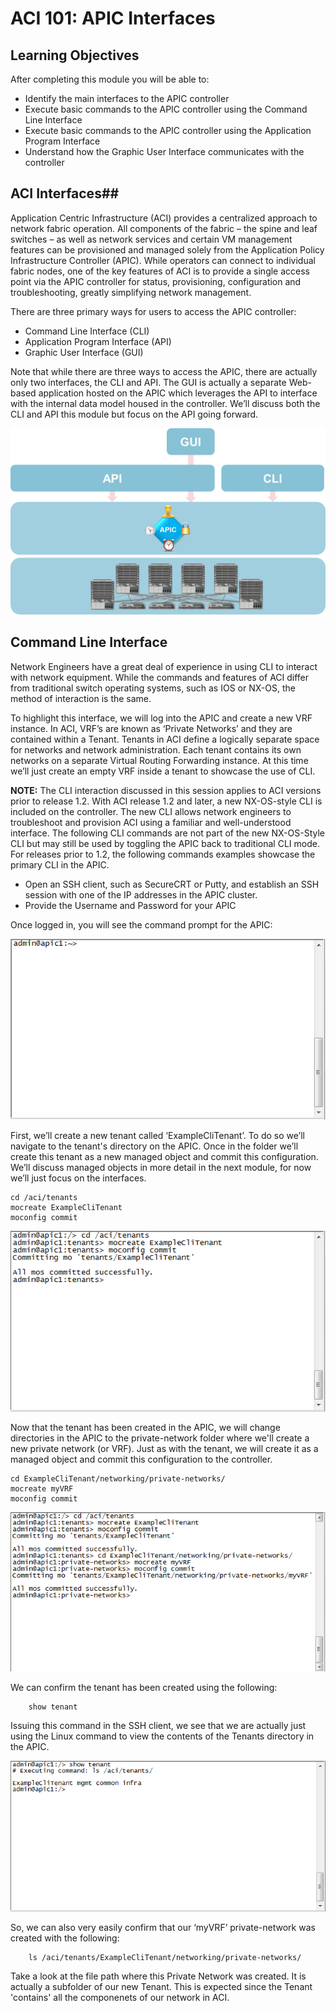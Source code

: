 # ACI 101: APIC Interfaces


## Learning Objectives

After completing this module you will be able to:
- Identify the main interfaces to the APIC controller
- Execute basic commands to the APIC controller using the Command Line Interface
- Execute basic commands to the APIC controller using the Application Program Interface
- Understand how the Graphic User Interface communicates with the controller




## ACI Interfaces##

Application Centric Infrastructure (ACI) provides a centralized approach to network fabric operation.  All components of the fabric – the spine and leaf switches – as well as network services and certain VM management features can be provisioned and managed solely from the Application Policy Infrastructure Controller (APIC).  While operators can connect to individual fabric nodes, one of the key features of ACI is to provide a single access point via the APIC controller for status, provisioning, configuration and troubleshooting, greatly simplifying network management. 

There are three primary ways for users to access the APIC controller:
- Command Line Interface (CLI)
- Application Program Interface (API)
- Graphic User Interface (GUI)

Note that while there are three ways to access the APIC, there are actually only two interfaces, the CLI and API.  The GUI is actually a separate Web-based application hosted on the APIC which leverages the API to interface with the internal data model housed in the controller. We’ll discuss both the CLI and API this module but focus on the API going forward.
 
![APIC-Interfaces](https://github.com/bgosselin/ACI-Learning-Modules/blob/master/Foundation/Module%201%20-%20APIC%20Interfaces/Content/APIC-Interfaces.png)




## Command Line Interface

Network Engineers have a great deal of experience in using CLI to interact with network equipment.  While the commands and features of ACI differ from traditional switch operating systems, such as IOS or NX-OS, the method of interaction is the same.

To highlight this interface, we will log into the APIC and create a new VRF instance. In ACI, VRF’s are known as ‘Private Networks’ and they are contained within a Tenant. Tenants in ACI define a logically separate space for networks and network administration.  Each tenant contains its own networks on a separate Virtual Routing Forwarding instance. At this time we’ll just create an empty VRF inside a tenant to showcase the use of CLI.

**NOTE:** The CLI interaction discussed in this session applies to ACI versions prior to release 1.2.  With ACI release 1.2 and later, a new NX-OS-style CLI is included on the controller. The new CLI allows network engineers to troubleshoot and provision ACI using a familiar and well-understood interface.  The following CLI commands are not part of the new NX-OS-Style CLI but may still be used by toggling the APIC back to traditional CLI mode. For releases prior to 1.2, the following commands examples showcase the primary CLI in the APIC.

- Open an SSH client, such as SecureCRT or Putty, and establish an SSH session with one of the IP addresses in the APIC cluster. 
- Provide the Username and Password for your APIC

Once logged in, you will see the command prompt for the APIC:
 
![CLI-Login](https://github.com/bgosselin/ACI-Learning-Modules/blob/master/Foundation/Module%201%20-%20APIC%20Interfaces/Content/CLI-Login.png)



First, we’ll create a new tenant called ‘ExampleCliTenant’.  To do so we’ll navigate to the tenant's directory on the APIC. Once in the folder we’ll create this tenant as a new managed object and commit this configuration. We’ll discuss managed objects in more detail in the next module, for now we’ll just focus on the interfaces.

```
cd /aci/tenants
mocreate ExampleCliTenant
moconfig commit
```
 
![CLI-CreateTenant](https://github.com/bgosselin/ACI-Learning-Modules/blob/master/Foundation/Module%201%20-%20APIC%20Interfaces/Content/CLI-CreateTenant.png)



Now that the tenant has been created in the APIC, we will change directories in the APIC to the private-network folder where we'll create a new private network (or VRF). Just as with the tenant, we will create it as a managed object and commit this configuration to the controller.

```
cd ExampleCliTenant/networking/private-networks/
mocreate myVRF
moconfig commit
```
 
![CLI-CreateVRF](https://github.com/bgosselin/ACI-Learning-Modules/blob/master/Foundation/Module%201%20-%20APIC%20Interfaces/Content/CLI-CreateVRF.png)



We can confirm the tenant has been created using the following:

```
	show tenant
```



Issuing this command in the SSH client, we see that we are actually just using the Linux command to view the contents of the Tenants directory in the APIC.
    
![CLI-ShowTenant](https://github.com/bgosselin/ACI-Learning-Modules/blob/master/Foundation/Module%201%20-%20APIC%20Interfaces/Content/CLI-ShowTenant.png)



So, we can also very easily confirm that our ‘myVRF’ private-network was created with the following:

```
	ls /aci/tenants/ExampleCliTenant/networking/private-networks/
```

Take a look at the file path where this Private Network was created. It is actually a subfolder of our new Tenant.  This is expected since the Tenant 'contains' all the componenets of our network in ACI.
